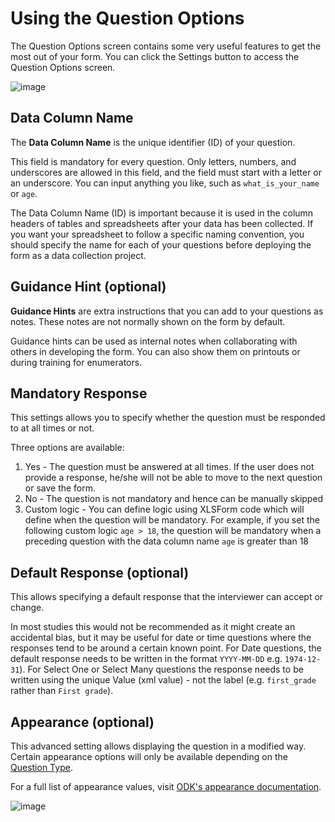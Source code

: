 # Using the Question Options

The Question Options screen contains some very useful features to get the most out of your form. You can click the <i class="k-icon k-icon-settings"></i> Settings button to access the Question Options screen.

![image](/images/question_options/options2.png)

## Data Column Name

The **Data Column Name** is the unique identifier (ID) of your question.

This field is mandatory for every question. Only letters, numbers, and underscores are allowed in this field, and the field must start with a letter or an underscore. You can input anything you like, such as `what_is_your_name` or `age`. 

The Data Column Name (ID) is important because it is used in the column headers of tables and spreadsheets after your data has been collected. If you want your spreadsheet to follow a specific naming convention, you should specify the name for each of your questions before deploying the form as a data collection project.

## Guidance Hint (optional)

**Guidance Hints** are extra instructions that you can add to your questions as notes. These notes are not normally shown on the form by default.

Guidance hints can be used as internal notes when collaborating with others in developing the form. You can also show them on printouts or during training for enumerators.

## Mandatory Response

This settings allows you to specify whether the question must be responded to at all times or not.

Three options are available:

1. Yes - The question must be answered at all times. If the user does not provide a response, he/she will not be able to move to the next question or save the form.
2. No - The question is not mandatory and hence can be manually skipped
3. Custom logic - You can define logic using XLSForm code which will define when the question will be mandatory. For example, if you set the following custom logic `age > 18`, the question will be mandatory when a preceding question with the data column name `age` is greater than 18

## Default Response (optional)

This allows specifying a default response that the interviewer can accept or change.

In most studies this would not be recommended as it might create an accidental bias, but it may be useful for date or time questions where the responses tend to be around a certain known point. For <i class="k-icon k-icon-qt-date"></i> Date questions, the default response needs to be written in the format `YYYY-MM-DD` e.g. `1974-12-31`). For <i class="k-icon k-icon-qt-select-one"></i> Select One or <i class="k-icon k-icon-qt-select-many"></i> Select Many questions the response needs to be written using the unique Value (xml value) - not the label (e.g. `first_grade` rather than `First grade`).

## Appearance (optional)

This advanced setting allows displaying the question in a modified way. Certain appearance options will only be available depending on the [Question Type](question_types.md).

For a full list of appearance values, visit [ODK's appearance documentation](http://xlsform.org/en/#appearance).

![image](/images/question_options/appearance.png)